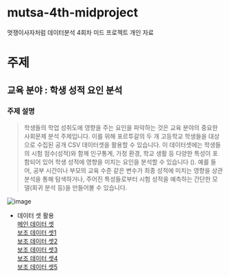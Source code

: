 # mutsa-4th-midproject
멋쟁이사자처럼 데이터분석 4회차 미드 프로젝트 개인 자료

# 주제 
## 교육 분야 : 학생 성적 요인 분석 

### 주제 설명
> 학생들의 학업 성취도에 영향을 주는 요인을 파악하는 것은 교육 분야의 중요한 사회문제 분석 주제입니다. 이를 위해 포르투갈의 두 개 고등학교 학생들을 대상으로 수집된 공개 CSV 데이터셋을 활용할 수 있습니다. 이 데이터셋에는 학생들의 시험 점수(성적)와 함께 인구통계, 가정 환경, 학교 생활 등 다양한 특성이 포함되어 있어 학생 성적에 영향을 미치는 요인을 분석할 수 있습니다 (). 예를 들어, 공부 시간이나 부모의 교육 수준 같은 변수가 최종 성적에 미치는 영향을 상관분석을 통해 탐색하거나, 주어진 특성들로부터 시험 성적을 예측하는 간단한 모델(회귀 분석 등)을 만들어볼 수 있습니다.

![image](https://github.com/user-attachments/assets/f7f9898e-bb57-4423-8dce-ffad3203dccf)


- 데이터 셋 활용<br>
[메인 데이터 셋](https://www.kaggle.com/datasets/aljarah/xAPI-Edu-Data/data)<br>
[보조 데이터 셋1](https://www.kaggle.com/datasets/rabieelkharoua/students-performance-dataset?resource=download)<br>
[보조 데이터 셋2](https://www.kaggle.com/datasets/rabieelkharoua/students-performance-dataset?resource=download)<br>
[보조 데이터 셋3](https://www.kaggle.com/datasets/haseebindata/student-performance-predictions/data)<br>
[보조 데이터 셋4](https://www.kaggle.com/datasets/clemencetravers/student-grades?select=Students_Grading_Dataset.csv)<br>
[보조 데이터 셋5](https://archive.ics.uci.edu/dataset/320/student+performance)<br>


